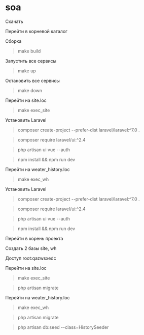 # soa

Скачать

Перейти в корневой каталог

Сборка

>make build

Запустить все сервисы

>make up

Остановить все сервисы

>make down




Перейти на site.loc

> make exec_site

Установить Laravel

>composer create-project --prefer-dist laravel/laravel:^7.0 .

>composer require laravel/ui:^2.4

>php artisan ui vue --auth

>npm install && npm run dev




Перейти на weater_history.loc

>make exec_wh

Установить Laravel

>composer create-project --prefer-dist laravel/laravel:^7.0 .

>composer require laravel/ui:^2.4

>php artisan ui vue --auth

>npm install && npm run dev




Перейти в корень проекта

Создать 2 базы site, wh

Доступ root:qazwsxedc



Перейти на site.loc

> make exec_site

>php artisan migrate

Перейти на weater_history.loc

>make exec_wh

>php artisan migrate

>php artisan db:seed --class=HistorySeeder


